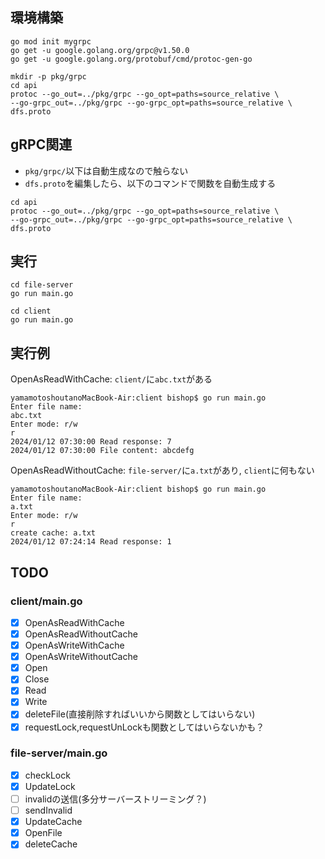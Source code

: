 ## 環境構築
```
go mod init mygrpc
go get -u google.golang.org/grpc@v1.50.0
go get -u google.golang.org/protobuf/cmd/protoc-gen-go

mkdir -p pkg/grpc
cd api
protoc --go_out=../pkg/grpc --go_opt=paths=source_relative \
--go-grpc_out=../pkg/grpc --go-grpc_opt=paths=source_relative \
dfs.proto
```

## gRPC関連
- `pkg/grpc/`以下は自動生成なので触らない
- `dfs.proto`を編集したら、以下のコマンドで関数を自動生成する
```
cd api
protoc --go_out=../pkg/grpc --go_opt=paths=source_relative \
--go-grpc_out=../pkg/grpc --go-grpc_opt=paths=source_relative \
dfs.proto
```

## 実行
```
cd file-server
go run main.go

cd client
go run main.go
```

## 実行例
OpenAsReadWithCache: `client/`に`abc.txt`がある
```
yamamotoshoutanoMacBook-Air:client bishop$ go run main.go 
Enter file name:
abc.txt
Enter mode: r/w
r
2024/01/12 07:30:00 Read response: 7
2024/01/12 07:30:00 File content: abcdefg
```

OpenAsReadWithoutCache: `file-server/`に`a.txt`があり, `client`に何もない
```
yamamotoshoutanoMacBook-Air:client bishop$ go run main.go 
Enter file name:
a.txt
Enter mode: r/w
r
create cache: a.txt
2024/01/12 07:24:14 Read response: 1
```

## TODO
### client/main.go
- [x] OpenAsReadWithCache
- [x] OpenAsReadWithoutCache
- [x] OpenAsWriteWithCache
- [x] OpenAsWriteWithoutCache
- [x] Open
- [x] Close
- [x] Read
- [x] Write
- [x] deleteFile(直接削除すればいいから関数としてはいらない)
- [x] requestLock,requestUnLockも関数としてはいらないかも？

### file-server/main.go
- [x] checkLock
- [x] UpdateLock
- [ ] invalidの送信(多分サーバーストリーミング？)
- [ ] sendInvalid
- [x] UpdateCache
- [x] OpenFile
- [x] deleteCache
